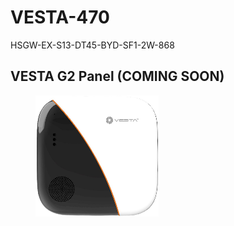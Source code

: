 # VESTA-470

HSGW-EX-S13-DT45-BYD-SF1-2W-868

## VESTA G2 Panel    (COMING SOON)

<figure><img src=".gitbook/assets/image (1) (1) (1) (1) (1) (1) (1) (1) (1) (1) (1) (1) (1) (1) (1) (1).png" alt=""><figcaption></figcaption></figure>
